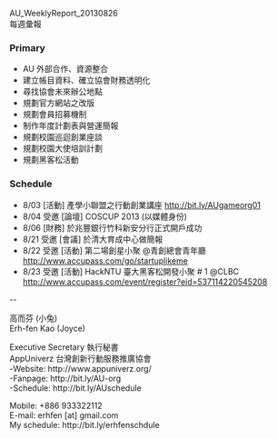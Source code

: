 AU_WeeklyReport_20130826 <br/>
每週彙報 <br/>

### Primary
* AU 外部合作、資源整合
* 建立帳目資料、確立協會財務透明化
* 尋找協會未來辦公地點
* 規劃官方網站之改版 
* 規劃會員招募機制
* 制作年度計劃表與營運簡報
* 規劃校園巡迴創業座談
* 規劃校園大使培訓計劃
* 規劃黑客松活動

### Schedule
* 8/03 [活動] 產學小聯盟之行動創業講座 http://bit.ly/AUgameorg01
* 8/04 受邀 [論壇] COSCUP 2013 (以媒體身份)
* 8/06 [財務] 於兆豐銀行竹科新安分行正式開戶成功
* 8/21 受邀 [會議] 於清大育成中心做簡報
* 8/22 受邀 [活動] 第二場創星小聚 @青創總會青年廳 http://www.accupass.com/go/startuplikeme
* 8/23 受邀 [活動] HackNTU 臺大黑客松開發小聚 # 1 @CLBC http://www.accupass.com/event/register?eid=537114220545208



--
<p> 
高而芬 (小兔) <br/> 
Erh-fen Kao (Joyce) <br/>
</p>
<p>
Executive Secretary 執行秘書 <br/>
AppUniverz 台灣創新行動服務推廣協會 <br/>
-Website: http://www.appuniverz.org/ <br/>
-Fanpage: http://bit.ly/AU-org <br/>
-Schedule: http://bit.ly/AUschedule <br/>
</p>
<p>
Mobile: +886 933322112 <br/>
E-mail: erhfen [at] gmail.com <br/> 
My schedule: http://bit.ly/erhfenschdule <br/>
</p>
